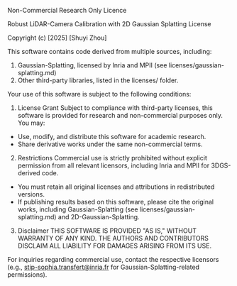 Non-Commercial Research Only Licence

Robust LiDAR-Camera Calibration with 2D Gaussian Splatting License

Copyright (c) [2025] [Shuyi Zhou]

This software contains code derived from multiple sources, including:

1. Gaussian-Splatting, licensed by Inria and MPII (see licenses/gaussian-splatting.md)
2. Other third-party libraries, listed in the licenses/ folder.

Your use of this software is subject to the following conditions:

1. License Grant
Subject to compliance with third-party licenses, this software is provided for research and non-commercial purposes only. You may:
- Use, modify, and distribute this software for academic research.
- Share derivative works under the same non-commercial terms.

2. Restrictions
Commercial use is strictly prohibited without explicit permission from all relevant licensors, including Inria and MPII for 3DGS-derived code.
- You must retain all original licenses and attributions in redistributed versions.
- If publishing results based on this software, please cite the original works, including Gaussian-Splatting (see licenses/gaussian-splatting.md) and 2D-Gaussian-Splatting.

3. Disclaimer
THIS SOFTWARE IS PROVIDED "AS IS," WITHOUT WARRANTY OF ANY KIND. THE AUTHORS AND CONTRIBUTORS DISCLAIM ALL LIABILITY FOR DAMAGES ARISING FROM ITS USE.

For inquiries regarding commercial use, contact the respective licensors (e.g., stip-sophia.transfert@inria.fr for Gaussian-Splatting-related permissions).